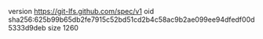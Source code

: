 version https://git-lfs.github.com/spec/v1
oid sha256:625b99b65db2fe7915c52bd51cd2b4c58ac9b2ae099ee94dfedf00d5333d9deb
size 1260
